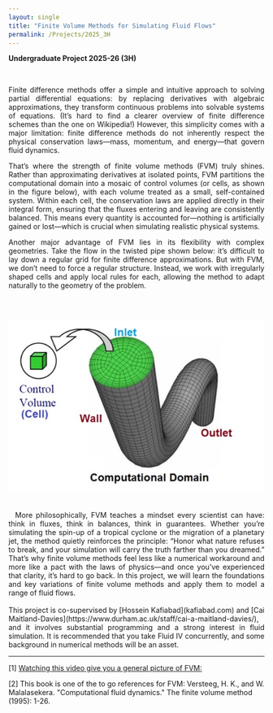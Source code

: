 ```yaml
---
layout: single
title: "Finite Volume Methods for Simulating Fluid Flows"
permalink: /Projects/2025_3H
---
```


**Undergraduate Project 2025-26 (3H)** 



<br>

<div style="text-align: justify">

Finite difference methods offer a simple and intuitive approach to solving partial differential equations: by replacing derivatives with algebraic approximations, they transform continuous problems into solvable systems of equations. (It’s hard to find a clearer overview of finite difference schemes than the one on Wikipedia!) However, this simplicity comes with a major limitation: finite difference methods do not inherently respect the physical conservation laws—mass, momentum, and energy—that govern fluid dynamics.

That’s where the strength of finite volume methods (FVM) truly shines. Rather than approximating derivatives at isolated points, FVM partitions the computational domain into a mosaic of control volumes (or cells, as shown in the figure below), with each volume treated as a small, self-contained system. Within each cell, the conservation laws are applied directly in their integral form, ensuring that the fluxes entering and leaving are consistently balanced. This means every quantity is accounted for—nothing is artificially gained or lost—which is crucial when simulating realistic physical systems.


Another major advantage of FVM lies in its flexibility with complex geometries. Take the flow in the twisted pipe shown below: it’s difficult to lay down a regular grid for finite difference approximations. But with FVM, we don’t need to force a regular structure. Instead, we work with irregularly shaped cells and apply local rules for each, allowing the method to adapt naturally to the geometry of the problem. 

&nbsp;
<br>
<br>
<center>
<img src="/assets/images/FVMpipe.jpg" class="center">
</center>
<br>
<br>
&nbsp;
More philosophically, FVM teaches a mindset every scientist can have: think in fluxes, think in balances, think in guarantees. Whether you’re simulating the spin-up of a tropical cyclone or the migration of a planetary jet, the method quietly reinforces the principle: “Honor what nature refuses to break, and your simulation will carry the truth farther than you dreamed.” That’s why finite volume methods feel less like a numerical workaround and more like a pact with the laws of physics—and once you’ve experienced that clarity, it’s hard to go back.
In this project, we will learn the foundations and key variations of finite volume methods and apply them to model a range of fluid flows.
</div>

<div style="text-align: justify">
<br>
This project is co-supervised by [Hossein Kafiabad](kafiabad.com) and [Cai Maitland-Davies](https://www.durham.ac.uk/staff/cai-a-maitland-davies/), and it involves substantial programming and a strong interest in fluid simulation. It is recommended that you take Fluid IV concurrently, and some background in numerical methods will be an asset.
</div>



---

[1] [Watching this video give you a general picture of FVM:](https://www.youtube.com/watch?v=4n3DPwcoy4E)

[2] This book is one of the to go references for FVM: Versteeg, H. K., and W. Malalasekera. "Computational fluid dynamics." The finite volume method (1995): 1-26.

